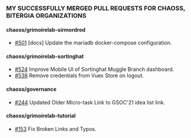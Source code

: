 ### MY SUCCESSFULLY MERGED PULL REQUESTS FOR CHAOSS, BITERGIA ORGANIZATIONS

#### chaoss/grimoirelab-sirmordred
- [#501](https://github.com/chaoss/grimoirelab-sirmordred/pull/501) [docs] Update the mariadb docker-compose configuration.

#### chaoss/grimoirelab-sortinghat
- [#524](https://github.com/chaoss/grimoirelab-sortinghat/pull/524) Improve Mobile UI of Sortinghat Muggle Branch dashboard.
- [#538](https://github.com/chaoss/grimoirelab-sortinghat/pull/538) Remove credentials from Vuex Store on logout.

#### chaoss/governance
- [#244](https://github.com/chaoss/governance/pull/244) Updated Older Micro-task Link to GSOC'21 idea list link.

#### chaoss/grimoirelab-tutorial
- [#153](https://github.com/chaoss/grimoirelab-tutorial/pull/153) Fix Broken Links and Typos.


